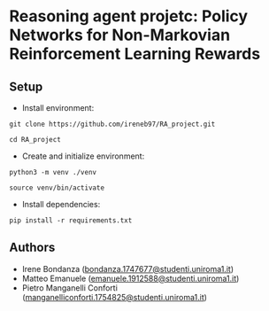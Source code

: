 # Reasoning agent projetc: Policy Networks for Non-Markovian Reinforcement Learning Rewards

## Setup
* Install environment:

`git clone https://github.com/ireneb97/RA_project.git`

`cd RA_project`

* Create and initialize environment:

`python3 -m venv ./venv`

`source venv/bin/activate`

* Install dependencies:

`pip install -r requirements.txt`

## Authors

- Irene Bondanza (bondanza.1747677@studenti.uniroma1.it)
- Matteo Emanuele (emanuele.1912588@studenti.uniroma1.it)
- Pietro Manganelli Conforti (manganelliconforti.1754825@studenti.uniroma1.it)
